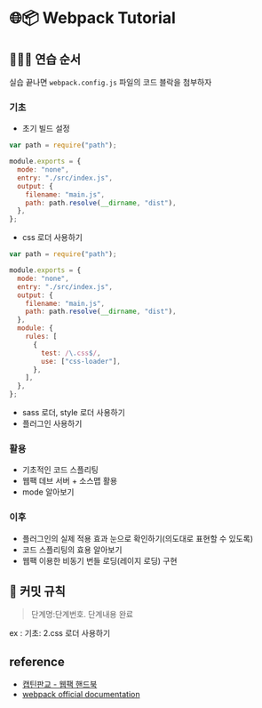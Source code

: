 # 🌐📦 Webpack Tutorial

## 🏃🏻‍♀️ 연습 순서

실습 끝나면 `webpack.config.js` 파일의 코드 블락을 첨부하자

### 기초

- 초기 빌드 설정

```js
var path = require("path");

module.exports = {
  mode: "none",
  entry: "./src/index.js",
  output: {
    filename: "main.js",
    path: path.resolve(__dirname, "dist"),
  },
};
```

- css 로더 사용하기

```js
var path = require("path");

module.exports = {
  mode: "none",
  entry: "./src/index.js",
  output: {
    filename: "main.js",
    path: path.resolve(__dirname, "dist"),
  },
  module: {
    rules: [
      {
        test: /\.css$/,
        use: ["css-loader"],
      },
    ],
  },
};
```

- sass 로더, style 로더 사용하기
- 플러그인 사용하기

### 활용

- 기초적인 코드 스플리팅
- 웹팩 데브 서버 + 소스맵 활용
- mode 알아보기

### 이후

- 플러그인의 실제 적용 효과 눈으로 확인하기(의도대로 표현할 수 있도록)
- 코드 스플리팅의 효용 알아보기
- 웹팩 이용한 비동기 번들 로딩(레이지 로딩) 구현

## 📝 커밋 규칙

> 단계명:단계번호. 단계내용 완료

ex : 기초: 2.css 로더 사용하기

## reference

- [캡틴판교 - 웹팩 핸드북](https://joshua1988.github.io/webpack-guide/)
- [webpack official documentation](https://webpack.js.org/)

